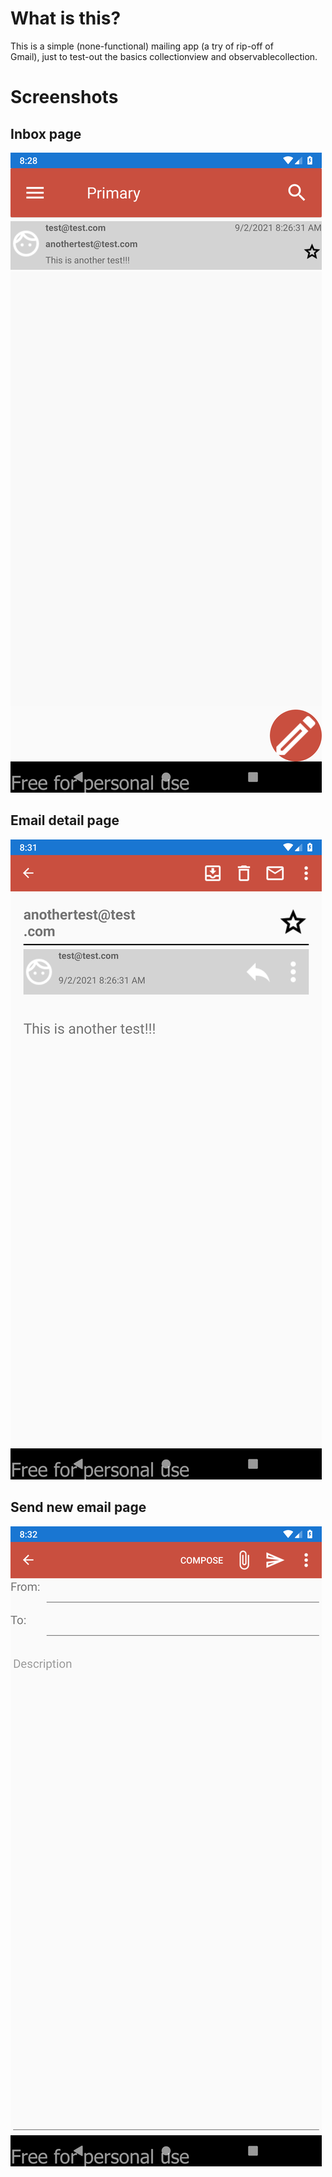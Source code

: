 # What is this?
This is a simple (none-functional) mailing app (a try of rip-off of Gmail), just to test-out the basics collectionview and observablecollection.

# Screenshots
## Inbox page

<img src="SS\inbox.png">

## Email detail page

<img src="SS\email_detail.png">

## Send new email page

<img src="SS\add_email.png">
